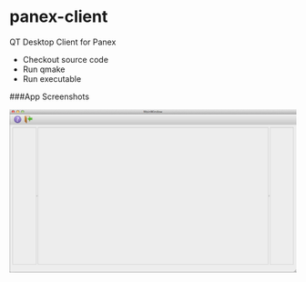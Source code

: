 panex-client
============

QT Desktop Client for Panex

* Checkout source code
* Run qmake
* Run executable

###App Screenshots

![Screenshot](doc/images/screenShot1.png "Screenshot")


